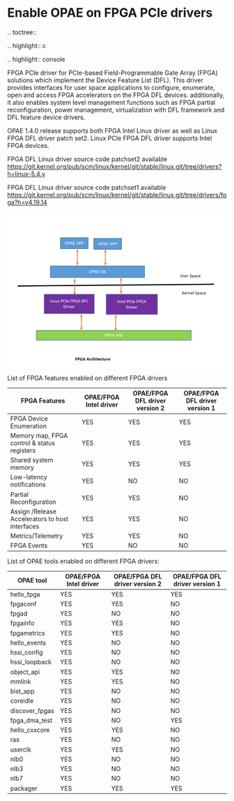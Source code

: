 # Enable OPAE on FPGA PCIe drivers #

.. toctree::

.. highlight:: c

.. highlight:: console

FPGA PCIe driver for PCIe-based Field-Programmable Gate Array (FPGA) solutions which implement
the Device Feature List (DFL). This driver provides interfaces for user space applications to
configure, enumerate, open and access FPGA accelerators on the FPGA DFL devices. additionally, it
also enables system level management functions such as FPGA partial reconfiguration, power management,
virtualization with DFL framework and DFL feature device drivers.

OPAE 1.4.0 release supports both FPGA Intel Linux driver as well as Linux FPGA DFL driver patch set2.
Linux PCIe FPGA DFL driver supports Intel FPGA devices.

FPGA DFL Linux driver source code patchset2 available 
https://git.kernel.org/pub/scm/linux/kernel/git/stable/linux.git/tree/drivers?h=linux-5.4.y

FPGA DFL Linux driver source code patchset1 available 
https://git.kernel.org/pub/scm/linux/kernel/git/stable/linux.git/tree/drivers/fpga?h=v4.19.14


![FPGA PCIe driver Architecture](pcie_dfl_drv_arch.PNG "FPGA PCIe driver Architecture")


List of FPGA features enabled on different FPGA drivers

| FPGA Features                                            | OPAE/FPGA Intel driver                            |OPAE/FPGA DFL driver version 2                        | OPAE/FPGA DFL driver version 1                        |
|----------------------------------------------------------|---------------------------------------------------|------------------------------------------------------|-------------------------------------------------------|
| FPGA Device Enumeration                                  | YES                                               | YES                                                  |YES                                                    |
| Memory map, FPGA control & status registers              | YES                                               | YES                                                  |YES                                                    |
| Shared system memory                                     | YES                                               | YES                                                  | YES                                                   |
| Low-latency notifications                                | YES                                               | NO                                                   |NO                                                     |
| Partial Reconfiguration                                  | YES                                               | YES                                                  |NO                                                     |
| Assign /Release Accelerators to host interfaces          | YES                                               | YES                                                  |NO                                                     |
| Metrics/Telemetry                                        | YES                                               | YES                                                  |NO                                                     |
| FPGA Events                                              | YES                                               | NO                                                   |NO                                                     |


List of OPAE tools enabled on different FPGA drivers:

| OPAE tool            | OPAE/FPGA Intel driver                            |OPAE/FPGA DFL driver version 2                         |OPAE/FPGA DFL driver version 1                         |
|----------------------|---------------------------------------------------|-------------------------------------------------------|-------------------------------------------------------|
| hello_fpga           | YES                                               | YES                                                   | YES                                                   |
| fpgaconf             | YES                                               | YES                                                   | NO                                                    |
| fpgad                | YES                                               | NO                                                    | NO                                                    |
| fpgainfo             | YES                                               | YES                                                   | NO                                                    |
| fpgametrics          | YES                                               | YES                                                   | NO                                                    |
| hello_events         | YES                                               | NO                                                    | NO                                                    |
| hssi_config          | YES                                               | NO                                                    | NO                                                    |
| hssi_loopback        | YES                                               | NO                                                    | NO                                                    |
| object_api           | YES                                               | YES                                                   | NO                                                    |
| mmlink               | YES                                               | YES                                                   | NO                                                    |
| bist_app             | YES                                               | NO                                                    | NO                                                    |
| coreidle             | YES                                               | NO                                                    | NO                                                    |
| discover_fpgas       | YES                                               | NO                                                    | NO                                                    |
| fpga_dma_test        | YES                                               | NO                                                    | YES                                                   |
| hello_cxxcore        | YES                                               | YES                                                   | NO                                                    |
| ras                  | YES                                               | NO                                                    | NO                                                    |
| userclk              | YES                                               | YES                                                   | NO                                                    |
| nlb0                 | YES                                               | NO                                                    | NO                                                    |
| nlb3                 | YES                                               | NO                                                    | NO                                                    |
| nlb7                 | YES                                               | NO                                                    | NO                                                    |
| packager             | YES                                               | YES                                                   | YES                                                   |
